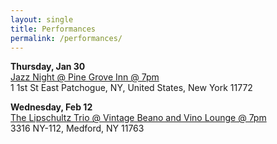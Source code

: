```yaml
---
layout: single
title: Performances
permalink: /performances/
---
```


**Thursday, Jan 30**  
[Jazz Night @ Pine Grove Inn @ 7pm](https://www.noemany.com)  
1 1st St East Patchogue, NY, United States, New York 11772

**Wednesday, Feb 12**  
[The Lipschultz Trio @ Vintage Beano and Vino Lounge @ 7pm](https://www.vintagebeanoandvinolounge.com)  
3316 NY-112, Medford, NY 11763